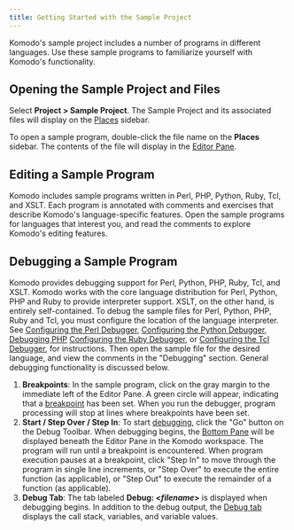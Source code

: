 ```yaml
---
title: Getting Started with the Sample Project
---
```

Komodo's sample project includes a number of programs in different languages. Use these sample programs to familiarize yourself with Komodo's functionality.
<a name="Opening_the_Sample_Project" id="Opening_the_Sample_Project"></a>
## Opening the Sample Project and Files

Select **Project > Sample Project**. The Sample Project and its associated files will display on the [Places](workspace.html#places_sidebar) sidebar.

To open a sample program, double-click the file name on the **Places** sidebar. The contents of the file will display in the [Editor Pane](workspace.html#Editor_Pane).
<a name="Editing_Sample_File" id="Editing_Sample_File"></a>
## Editing a Sample Program

Komodo includes sample programs written in Perl, PHP, Python, Ruby, Tcl, and XSLT. Each program is annotated with comments and exercises that describe Komodo's language-specific features. Open the sample programs for languages that interest you, and read the comments to explore Komodo's editing features.
<a name="Running_the_Debugger" id="Running_the_Debugger"></a>
## Debugging a Sample Program

Komodo provides debugging support for Perl, Python, PHP, Ruby, Tcl, and XSLT. Komodo works with the core language distribution for Perl, Python, PHP and Ruby to provide interpreter support. XSLT, on the other hand, is entirely self-contained. To debug the sample files for Perl, Python, PHP, Ruby and Tcl, you must configure the location of the language interpreter. See [Configuring the Perl Debugger](debugperl.html#Configuring_Perl_Debugger), [Configuring the Python Debugger](debugpython.html#Configuring_Python_Debugger), [Debugging PHP](debugphp.html#debugphp_top) [Configuring the Ruby Debugger](debugruby.html#Configure_Ruby_Debugger), or [Configuring the Tcl Debugger](debugtcl.html#Configuring_Tcl_Debugger), for instructions. Then open the sample file for the desired language, and view the comments in the "Debugging" section. General debugging functionality is discussed below.

1. **Breakpoints**: In the sample program, click on the gray margin to the immediate left of the Editor Pane. A green circle will appear, indicating that a [breakpoint](debugger.html#breakpoints_and_spawnpoints) has been set. When you run the debugger, program processing will stop at lines where breakpoints have been set.
1. **Start / Step Over / Step In**: To start [debugging](debugger.html#debugger_top), click the "Go" button on the Debug Toolbar. When debugging begins, the [Bottom Pane](workspace.html#Output_Pane) will be displayed beneath the Editor Pane in the Komodo workspace. The program will run until a breakpoint is encountered. When program execution pauses at a breakpoint, click "Step In" to move through the program in single line increments, or "Step Over" to execute the entire function (as applicable), or "Step Out" to execute the remainder of a function (as applicable).
1. **Debug Tab**: The tab labeled **Debug: <_filename_>** is displayed when debugging begins. In addition to the debug output, the [Debug tab](debugger.html#debug_session) displays the call stack, variables, and variable values.
